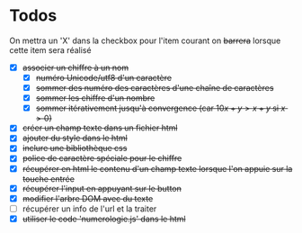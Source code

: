 # Todos

On mettra un 'X' dans la checkbox pour l'item courant
on ~~barrera~~ lorsque cette item sera réalisé

* [X] ~~associer un chiffre à un nom~~
  * [X] ~~numéro Unicode/utf8 d'un caractère~~
  * [X] ~~sommer des numéro des caractères d'une chaîne de caractères~~
  * [X] ~~sommer les chiffre d'un nombre~~
  * [X] ~~sommer itérativement jusqu'à convergence (car $10x + y > x+y$ si $x > 0$)~~
* [X] ~~créer un champ texte dans un fichier html~~
* [X] ~~ajouter du style dans le html~~
* [X] ~~inclure une bibliothèque css~~
* [X] ~~police de caractère spéciale pour le chiffre~~
* [X] ~~récupérer en html le contenu d'un champ texte lorsque l'on appuie sur la touche entrée~~
* [X] ~~récupérer l'input en appuyant sur le button~~
* [X] ~~modifier l'arbre DOM avec du texte~~
* [ ] récupérer un info de l'url et la traiter
* [X] ~~utiliser le code 'numerologie.js' dans le html~~